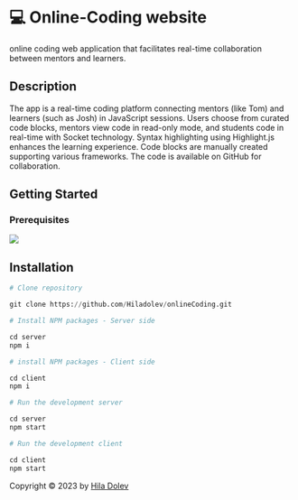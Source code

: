 # :computer: Online-Coding website

online coding web application that facilitates real-time collaboration between mentors and learners.

## Description

The app is a real-time coding platform connecting mentors (like Tom) and learners (such as Josh) in JavaScript sessions. Users choose from curated code blocks, mentors view code in read-only mode, and students code in real-time with Socket technology. Syntax highlighting using Highlight.js enhances the learning experience. Code blocks are manually created supporting various frameworks. The code is available on GitHub for collaboration.

## Getting Started

### Prerequisites

<p>
    <img src="https://skillicons.dev/icons?i=react,js,nodejs,mysql,express,ts" />
</p>

## Installation

```python
# Clone repository

git clone https://github.com/Hiladolev/onlineCoding.git

# Install NPM packages - Server side

cd server
npm i

# install NPM packages - Client side

cd client
npm i

# Run the development server

cd server
npm start

# Run the development client

cd client
npm start
```

Copyright © 2023 by <a href="https://github.com/Hiladolev" target="_blank">Hila Dolev</a>
